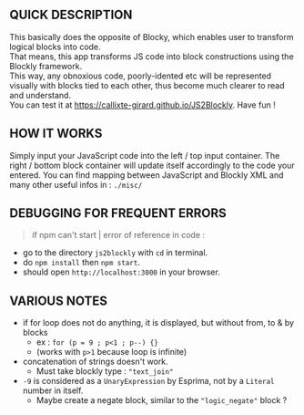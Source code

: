 ## QUICK DESCRIPTION 
This basically does the opposite of Blocky, which enables user to transform logical blocks into code.  
That means, this app transforms JS code into block constructions using the Blockly framework.  
This way, any obnoxious code, poorly-idented etc will be represented visually with blocks tied to each other, thus become much clearer to read and understand.  
You can test it at https://callixte-girard.github.io/JS2Blockly. Have fun !

  
## HOW IT WORKS
Simply input your JavaScript code into the left / top input container.
The right / bottom block container will update itself accordingly to the code your entered.
You can find mapping between JavaScript and Blockly XML and many other useful infos in : `./misc/`


## DEBUGGING FOR FREQUENT ERRORS
> if npm can't start | error of reference in code :
  - go to the directory `js2blockly` with `cd` in terminal.
  - do `npm install` then `npm start`.
  - should open `http://localhost:3000` in your browser.


## VARIOUS NOTES
- if for loop does not do anything, it is displayed, but without from, to & by blocks
    - ex : `for (p = 9 ; p<1 ; p--) {}`
    - (works with `p>1` because loop is infinite)
- concatenation of strings doesn't work. 
    - Must take blockly type : `"text_join"`
- `-9` is considered as a `UnaryExpression` by Esprima, not by a `Literal` number in itself.
    - Maybe create a negate block, similar to the `"logic_negate"` block ?

    
